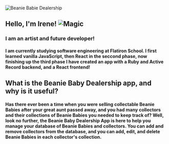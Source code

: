 ![Beanie Babie Dealership](https://user-images.githubusercontent.com/87841931/206652585-13d1b06a-6292-4a95-927b-e94123f5713c.png "README Banner")

## Hello, I'm Irene! ![Magic](https://64.media.tumblr.com/407c399df4c482bdb14643ed4ba9489c/55f9bba375fd71be-0f/s250x400/024c2c10b1d2bee2e6655269746588aeaa075a73.gifv "Magic gif")

### I am an artist and future developer!
#### I am currently studying software engineering at Flatiron School. I first learned vanilla JavaScript, then React in the seccond phase, now finishing up the third phase I have created an app with a Ruby and Active Record backend, and a React frontend!

## What is the Beanie Baby Dealership app, and why is it useful?
#### Has there ever been a time when you were selling collectable Beanie Babies after your great aunt passed away, and you had many collectors and their collections of Beanie Babies you needed to keep track of? Well, look no further, the Beanie Baby Dealership App is here to help you manage your database of Beanie Babies and collectors. You can add and remove collectors from the database, and you can add, edit, and delete Beanie Babies in each collector's collection.